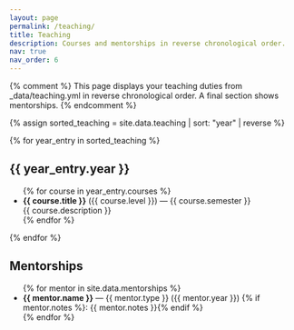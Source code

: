 ```yaml
---
layout: page
permalink: /teaching/
title: Teaching
description: Courses and mentorships in reverse chronological order.
nav: true
nav_order: 6
---
```


{% comment %}
This page displays your teaching duties from _data/teaching.yml
in reverse chronological order. A final section shows mentorships.
{% endcomment %}

<div class="teaching">

{% assign sorted_teaching = site.data.teaching | sort: "year" | reverse %}

{% for year_entry in sorted_teaching %}
  <h2>{{ year_entry.year }}</h2>
  <ul>
    {% for course in year_entry.courses %}
      <li>
        <strong>{{ course.title }}</strong> ({{ course.level }}) — {{ course.semester }}<br>
        {{ course.description }}
      </li>
    {% endfor %}
  </ul>
{% endfor %}

<h2>Mentorships</h2>
<ul>
  {% for mentor in site.data.mentorships %}
    <li>
      <strong>{{ mentor.name }}</strong> — {{ mentor.type }} ({{ mentor.year }})
      {% if mentor.notes %}: {{ mentor.notes }}{% endif %}
    </li>
  {% endfor %}
</ul>

</div>

